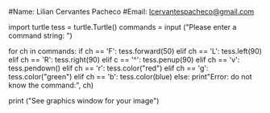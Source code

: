 #Name:  Lilian Cervantes Pacheco
#Email: lcervantespacheco@gmail.com

import turtle
tess = turtle.Turtle()
commands = input ("Please enter a command string: ")

for ch in commands:
    if ch == 'F':
      tess.forward(50)
  elif ch == 'L':
      tess.left(90)
  elif ch == 'R':
      tess.right(90)
  elif c == '^':
      tess.penup(90)
  elif ch == 'v':
      tess.pendown()
  elif ch == 'r':
      tess.color("red")
  elif ch == 'g':
      tess.color("green")
  elif ch == 'b':
      tess.color(blue)
  else:
      print"Error: do not know the command:", ch)
      
print ("See graphics window for your image")    
  
